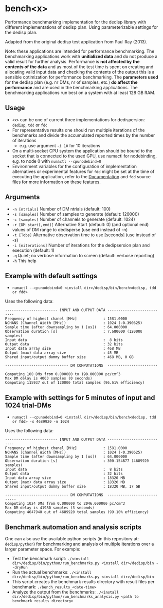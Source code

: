 # bench\<x\>
Performance benchmarking implementation for the dedisp library with different implementations of dedisp plan.
Using parameterizable settings for the dedisp plan.

Adapted from the original dedisp test application from Paul Ray (2013).

Note: these applications are intended for performance benchmarking.
The benchmarking applications work with **unitialized data** and do not produce a valid result for further analysis.
Performance is **not affected by the contents of the data** and as most of the test time is spent on creating and allocating valid input data and checking the contents of the output this is a sensible optimization for performance benchmarking.
The **parameters used** for the dedisp plan (e.g. nr DMs, nr of samples, etc.) **do affect the performance** and are used in the benchmarking applications.
The benchmarking applications run best on a system with at least 128 GB RAM.

## Usage
- `<x>` can be one of current three implementations for dedispersion: `dedisp`, `tdd` or `fdd`
- For representative results one should run multiple iterations of the benchmarks and divide the accumulated reported times by the number of iterations
    - e.g. use argument `-i 10` for 10 iterations
- On a multi-socket CPU system the application should be bound to the socket that is connected to the used GPU, use numactl for nodebinding, e.g. to node 0 with `numactl --cpunodebind=0`
- Environment variables for the configuration of implementation alternatives or experimental features for `fdd` might be set at the time of executing the application, refer to the [Documentation](../../Documentation.md) and `fdd` source files for more information on these features.

## Arguments
- `-n [ntrials]`        Number of DM ntrials (default: 100)
- `-s [samples]`        Number of samples to generate (default: 120000)
- `-c [samples]`        Number of channels to generate (default: 1024)
- `-r [DM start(,end)]` Alternative Start (default: 0) (and optional end) values of DM range to dedisperse (use end instead of -n)
- `-t [Tobs]`           Alternative observation time to use [seconds] (use instead of -s)
- `-i [niterations]`    Number of iterations for the dedipsersion plan and execution (default: 1)
- `-q`                  Quiet; no verbose information to screen (default: verbose reporting)
- `-h`                  This help

## Example with default settings
- `numactl --cpunodebind=0 <install dir>/dedisp/bin/bench<dedisp, tdd or fdd>`

Uses the following data:
```
------------------------ INPUT AND OUTPUT DATA ---------------------------
Frequency of highest chanel [MHz]            : 1581.0000
NCHANS (Channel Width [MHz])                 : 1024 (-0.390625)
Sample time (after downsampling by 1 [us])   : 64.000000
Observation duration [s]                     : 7.680000 (120000 samples)
Input data                                   :  8 bits
Output data                                  : 32 bits
Input data array size                        : 468 MB
Output (max) data array size                 : 45 MB
Shared input/output dummy buffer size        : 468 MB, 0 GB

----------------------------- DM COMPUTATIONS  ----------------------------
Computing 100 DMs from 0.000000 to 198.000000 pc/cm^3
Max DM delay is 4063 samples (0 seconds)
Computing 115937 out of 120000 total samples (96.61% efficiency)

```

## Example with settings for 5 minutes of input and 1024 trial-DMs
- `numactl --cpunodebind=0 <install dir>/dedisp/bin/bench<dedisp, tdd or fdd> -s 4689920 -n 1024`

Uses the following data:
```
------------------------ INPUT AND OUTPUT DATA ---------------------------
Frequency of highest chanel [MHz]            : 1581.0000
NCHANS (Channel Width [MHz])                 : 1024 (-0.390625)
Sample time (after downsampling by 1 [us])   : 64.000000
Observation duration [s]                     : 300.154877 (4689920 samples)
Input data                                   :  8 bits
Output data                                  : 32 bits
Input data array size                        : 18320 MB
Output (max) data array size                 : 18320 MB
Shared input/output dummy buffer size        : 18320 MB, 17 GB

----------------------------- DM COMPUTATIONS  ----------------------------
Computing 1024 DMs from 0.000000 to 2046.000000 pc/cm^3
Max DM delay is 41980 samples (3 seconds)
Computing 4647940 out of 4689920 total samples (99.10% efficiency)
```

## Benchmark automation and analysis scripts
One can also use the available python scripts (in this repository at: `dedisp/python`) for benchmarking and analysis of multiple iterations over a larger parameter space. For example:
- Test the benchmark script: `./<install dir>/dedisp/bin/python/run_benchmarks.py <install dir>/dedisp/bin --dryRun`
- Run the actual benchmarks: `./<install dir>/dedisp/bin/python/run_benchmarks.py <install dir>/dedisp/bin`
- This script creates the benchmark results directory with result files per benchmark: `./bench_results_<date-time>`
- Analyze the output from the benchmarks: `./<install dir>/dedisp/bin/python/run_benchmarks_analysis.py <path to benchmark results directory>`